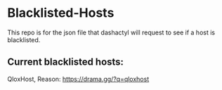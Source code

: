 # Blacklisted-Hosts
This repo is for the json file that dashactyl will request to see if a host is blacklisted.

## Current blacklisted hosts:

QloxHost, Reason: https://drama.gg/?q=qloxhost
